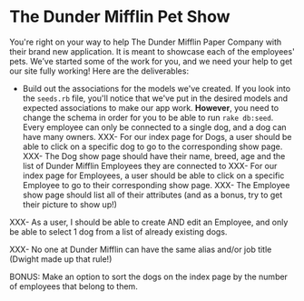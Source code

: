 # The Dunder Mifflin Pet Show


You're right on your way to help The Dunder Mifflin Paper Company with their brand new application. It is meant to 
showcase each of the employees' pets. We’ve started some of the work for you, and we need your help to get our site fully working! Here are the deliverables:

- Build out the associations for the models we've created. If you look into the `seeds.rb` file, you'll notice that we've put
in the desired models and expected associations to make our app work. **However**, you need to change the schema in order
for you to be able to run `rake db:seed`. Every employee can only be connected to a single dog, and a dog can have many owners.
XXX- For our index page for Dogs, a user should be able to click on a specific dog to go to the corresponding show page.
XXX- The Dog show page should have their name, breed, age and the list of Dunder Mifflin Employees they are connected to
XXX- For our index page for Employees, a user should be able to click on a specific Employee to go to their corresponding show page.
XXX- The Employee show page should list all of their attributes (and as a bonus, try to get their picture to show up!)

XXX- As a user, I should be able to create AND edit an Employee, and only be able to select 1 dog from a list of already existing dogs.

XXX- No one at Dunder Mifflin can have the same alias and/or job title (Dwight made up that rule!)

BONUS: Make an option to sort the dogs on the index page by the number of employees that belong to them.
